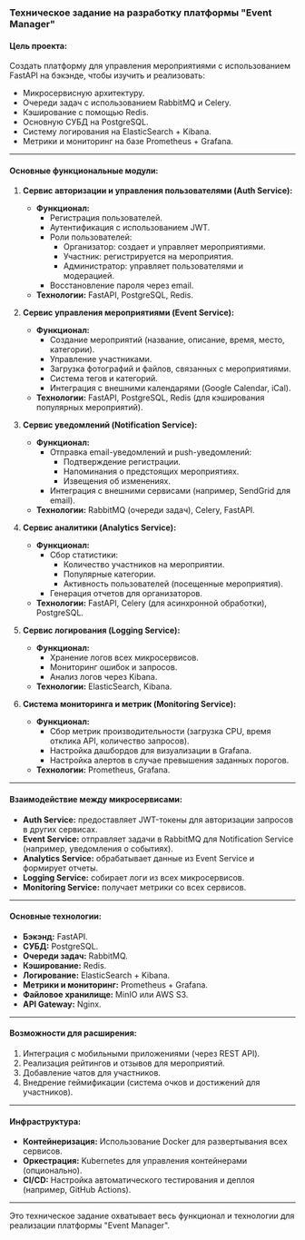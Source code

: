 ### Техническое задание на разработку платформы "Event Manager"

#### Цель проекта:
Создать платформу для управления мероприятиями с использованием FastAPI на бэкэнде, чтобы изучить и реализовать:
- Микросервисную архитектуру.
- Очереди задач с использованием RabbitMQ и Celery.
- Кэширование с помощью Redis.
- Основную СУБД на PostgreSQL.
- Систему логирования на ElasticSearch + Kibana.
- Метрики и мониторинг на базе Prometheus + Grafana.

---

#### Основные функциональные модули:

1. **Сервис авторизации и управления пользователями (Auth Service):**
   - **Функционал:**
     - Регистрация пользователей.
     - Аутентификация с использованием JWT.
     - Роли пользователей:
       - Организатор: создает и управляет мероприятиями.
       - Участник: регистрируется на мероприятия.
       - Администратор: управляет пользователями и модерацией.
     - Восстановление пароля через email.
   - **Технологии:** FastAPI, PostgreSQL, Redis.

2. **Сервис управления мероприятиями (Event Service):**
   - **Функционал:**
     - Создание мероприятий (название, описание, время, место, категории).
     - Управление участниками.
     - Загрузка фотографий и файлов, связанных с мероприятиями.
     - Система тегов и категорий.
     - Интеграция с внешними календарями (Google Calendar, iCal).
   - **Технологии:** FastAPI, PostgreSQL, Redis (для кэширования популярных мероприятий).

3. **Сервис уведомлений (Notification Service):**
   - **Функционал:**
     - Отправка email-уведомлений и push-уведомлений:
       - Подтверждение регистрации.
       - Напоминания о предстоящих мероприятиях.
       - Извещения об изменениях.
     - Интеграция с внешними сервисами (например, SendGrid для email).
   - **Технологии:** RabbitMQ (очереди задач), Celery, FastAPI.

4. **Сервис аналитики (Analytics Service):**
   - **Функционал:**
     - Сбор статистики:
       - Количество участников на мероприятии.
       - Популярные категории.
       - Активность пользователей (посещенные мероприятия).
     - Генерация отчетов для организаторов.
   - **Технологии:** FastAPI, Celery (для асинхронной обработки), PostgreSQL.

5. **Сервис логирования (Logging Service):**
   - **Функционал:**
     - Хранение логов всех микросервисов.
     - Мониторинг ошибок и запросов.
     - Анализ логов через Kibana.
   - **Технологии:** ElasticSearch, Kibana.

6. **Система мониторинга и метрик (Monitoring Service):**
   - **Функционал:**
     - Сбор метрик производительности (загрузка CPU, время отклика API, количество запросов).
     - Настройка дашбордов для визуализации в Grafana.
     - Настройка алертов в случае превышения заданных порогов.
   - **Технологии:** Prometheus, Grafana.

---

#### Взаимодействие между микросервисами:
- **Auth Service:** предоставляет JWT-токены для авторизации запросов в других сервисах.
- **Event Service:** отправляет задачи в RabbitMQ для Notification Service (например, уведомления о событиях).
- **Analytics Service:** обрабатывает данные из Event Service и формирует отчеты.
- **Logging Service:** собирает логи из всех микросервисов.
- **Monitoring Service:** получает метрики со всех сервисов.

---

#### Основные технологии:
- **Бэкэнд:** FastAPI.
- **СУБД:** PostgreSQL.
- **Очереди задач:** RabbitMQ.
- **Кэширование:** Redis.
- **Логирование:** ElasticSearch + Kibana.
- **Метрики и мониторинг:** Prometheus + Grafana.
- **Файловое хранилище:** MinIO или AWS S3.
- **API Gateway:** Nginx.

---

#### Возможности для расширения:
1. Интеграция с мобильными приложениями (через REST API).
2. Реализация рейтингов и отзывов для мероприятий.
3. Добавление чатов для участников.
4. Внедрение геймификации (система очков и достижений для участников).

---

#### Инфраструктура:
- **Контейнеризация:** Использование Docker для развертывания всех сервисов.
- **Оркестрация:** Kubernetes для управления контейнерами (опционально).
- **CI/CD:** Настройка автоматического тестирования и деплоя (например, GitHub Actions).

---

Это техническое задание охватывает весь функционал и технологии для реализации платформы "Event Manager".
